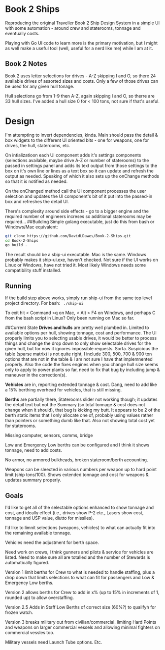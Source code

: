 # Book 2 Ships
Reproducing the original Traveller Book 2 Ship Design System in a simple UI with some automation - around crew and staterooms, tonnage and eventually costs.

Playing with Go UI code to learn more is the primary motivation, but I might as well make a useful tool (well, useful for a nerd like me) while I am at it.

## Book 2 Notes
Book 2 uses letter selections for drives - A-Z skipping I and O, so there 24 available drives of assorted sizes and costs. Only a few of those drives can be used for any given hull tonage.

Hull selections go from 1-9 then A-Z, again skipping I and O, so therre are 33 hull sizes. I've added a hull size 0 for < 100 tons, not sure if that's useful.

# Design
I'm attempting to invert dependencies, kinda. Main should pass the detail & box widgets to the different UI oriented bits - one for weapons, one for drives, the hull, staterooms, etc.

On intializatioon each UI component adds it's settings components (selections available, maybe drive A-Z or number of staterooms) to the passed in settings panel and adds its text output from those settings to the box on it's own line or lines as a text box so it can update and refresh the output as needed. Speaking of which it also sets up the onChange methods so that it is notified as needed.

On the onChanged method call the UI component processes the user selection and updates the UI component's bit of it put into the passed-in box and refreshes the detail UI.

There's complexity around side effects - go to a bigger engine and the required number of engineers increses so additional staterooms may be required...
##Building
Simple golang executable, just do this from bash or Windows/Mac equivalent:

``` bash
git clone https://github.com/DavidLDawes/Book-2-Ships.git
cd Book-2-Ships
go build .
```
The result should be a sbip-ui executable. Mac is the same. Windows probably makes it ship-ui.exe, haven't checked. Not sure if the UI works on Linux or Windows, have not tried it. Most likely Windows needs some compatibility stuff installed.

## Running
If the build step above works, simply run ship-ui from the same top level project directory. For bash:
``` ./ship-ui```

To exit hit < Command >q on Mac, < Alt > F4 on Windows, and perhaps <Ctrl>C from the bash script in Linux? Only been running on Mac so far.

##Current State
**Drives and hulls** are pretty well plumbed in. Limited to available options per hull, showing tonnage, cost and performance.   The UI properly limits you to selecting usable drives, it would be better to process things and change the drop down to only show selectable drives for the given hull, but for now it ignores impossible requests. Sorta. Suspicious the table (sparse matrix) is not quite right, I include 300, 500, 700 & 900 ton options that are not in the table & I am not sure I have that implemnented properly. Also the code the fixes engines when you change hull size seems only to apply to power plants so far, need to fix that bug by including jump & maneuver in the correction(s).

**Vehicles** are in, reporting extended tonnage & cost. Dang, need to add like a 15% berthing overhead for vehicles, that is still missing. 

**Berths** are partially there, Staterooms slider not working though; it updates the detail text but not the Summary (so total tonnage & cost does not change when it should), that bug is kicking my butt. It appears to be 2 of the berth static items that I only allocate one of, probably using values rather than pointers or something dumb like that. Also not showing total cost yet for staterooms.

Missing computer, sensors, comms, bridge

Low and Emergency Low berths can be configured and I think it shows tonnage, need to add costs.

No armor, no armored bulkheads, broken stateroom/berth accounting.

Weapons can be sleected in various numbers per weapon up to hard point limit (ship tons/100). Shows extended tonnage and cost for weapons & updates summary properly.
## Goals
I'd like to get all of the selectable options enhanced to show tonnage and cost, and ideally effect (i.e., drives show P-2 etc., Lasers show cost, tonnage and USP value, diutto for missiles).

I'd like to limnit selections (weapons, vehicles) to what can actually fit into the remaining available tonnage.

Vehicles need the adjustment for berth space.

Need work on crews, I think gunners and pilots & service for vehicles are listed. Need to make sure all are totalled and the number of Stewards is automatically figured.

Version 1 limit berths for Crew to what is needed to handle staffing, plus a drop down that limits selections to what can fit for passengers and Low & Emergency Low berths.

Version 2 allows berths for Crew to add in x% (up to 15% in increments of 1, rounded up) to allow overstaffing.

Version 2.5 Adds in Staff Low Berths of correct size (60%?) to qualifyh for frozen watch.

Version 3 breaks military out from civilian/commercial. limiting Hard Points and weapons on larger commercial vessels and allowing minimal fighters on commercial vessles too.

Military vessels need Launch Tube options. Etc.